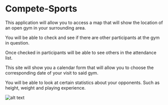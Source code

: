 # Compete-Sports

This application will allow you to access a map that will show the location of an open gym in your surrounding area.

You will be able to check and see if there are other participants at the gym in question.

Once checked in participants will be able to see others in the attendance list.

This site will show you a calendar form that will allow you to choose the corresponding date of your visit to said gym.

You will be able to look at certain statistics about your opponents. Such as height, weight and playing experience.

![alt text](https://wireframe.cc/FPWWVr)
